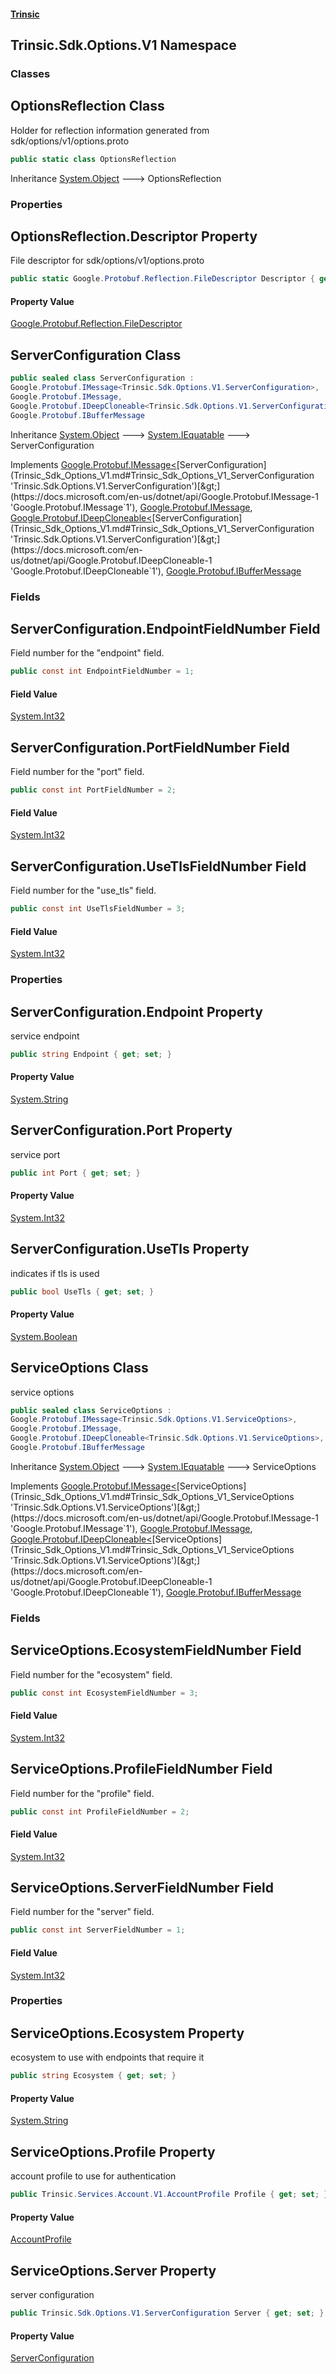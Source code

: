 #### [Trinsic](index.md 'index')
## Trinsic.Sdk.Options.V1 Namespace
### Classes
<a name='Trinsic_Sdk_Options_V1_OptionsReflection'></a>
## OptionsReflection Class
Holder for reflection information generated from sdk/options/v1/options.proto
```csharp
public static class OptionsReflection
```

Inheritance [System.Object](https://docs.microsoft.com/en-us/dotnet/api/System.Object 'System.Object') &#129106; OptionsReflection  
### Properties
<a name='Trinsic_Sdk_Options_V1_OptionsReflection_Descriptor'></a>
## OptionsReflection.Descriptor Property
File descriptor for sdk/options/v1/options.proto
```csharp
public static Google.Protobuf.Reflection.FileDescriptor Descriptor { get; }
```
#### Property Value
[Google.Protobuf.Reflection.FileDescriptor](https://docs.microsoft.com/en-us/dotnet/api/Google.Protobuf.Reflection.FileDescriptor 'Google.Protobuf.Reflection.FileDescriptor')
  
  
<a name='Trinsic_Sdk_Options_V1_ServerConfiguration'></a>
## ServerConfiguration Class
```csharp
public sealed class ServerConfiguration :
Google.Protobuf.IMessage<Trinsic.Sdk.Options.V1.ServerConfiguration>,
Google.Protobuf.IMessage,
Google.Protobuf.IDeepCloneable<Trinsic.Sdk.Options.V1.ServerConfiguration>,
Google.Protobuf.IBufferMessage
```

Inheritance [System.Object](https://docs.microsoft.com/en-us/dotnet/api/System.Object 'System.Object') &#129106; [System.IEquatable](https://docs.microsoft.com/en-us/dotnet/api/System.IEquatable 'System.IEquatable') &#129106; ServerConfiguration  

Implements [Google.Protobuf.IMessage&lt;](https://docs.microsoft.com/en-us/dotnet/api/Google.Protobuf.IMessage-1 'Google.Protobuf.IMessage`1')[ServerConfiguration](Trinsic_Sdk_Options_V1.md#Trinsic_Sdk_Options_V1_ServerConfiguration 'Trinsic.Sdk.Options.V1.ServerConfiguration')[&gt;](https://docs.microsoft.com/en-us/dotnet/api/Google.Protobuf.IMessage-1 'Google.Protobuf.IMessage`1'), [Google.Protobuf.IMessage](https://docs.microsoft.com/en-us/dotnet/api/Google.Protobuf.IMessage 'Google.Protobuf.IMessage'), [Google.Protobuf.IDeepCloneable&lt;](https://docs.microsoft.com/en-us/dotnet/api/Google.Protobuf.IDeepCloneable-1 'Google.Protobuf.IDeepCloneable`1')[ServerConfiguration](Trinsic_Sdk_Options_V1.md#Trinsic_Sdk_Options_V1_ServerConfiguration 'Trinsic.Sdk.Options.V1.ServerConfiguration')[&gt;](https://docs.microsoft.com/en-us/dotnet/api/Google.Protobuf.IDeepCloneable-1 'Google.Protobuf.IDeepCloneable`1'), [Google.Protobuf.IBufferMessage](https://docs.microsoft.com/en-us/dotnet/api/Google.Protobuf.IBufferMessage 'Google.Protobuf.IBufferMessage')  
### Fields
<a name='Trinsic_Sdk_Options_V1_ServerConfiguration_EndpointFieldNumber'></a>
## ServerConfiguration.EndpointFieldNumber Field
Field number for the "endpoint" field.
```csharp
public const int EndpointFieldNumber = 1;
```
#### Field Value
[System.Int32](https://docs.microsoft.com/en-us/dotnet/api/System.Int32 'System.Int32')
  
<a name='Trinsic_Sdk_Options_V1_ServerConfiguration_PortFieldNumber'></a>
## ServerConfiguration.PortFieldNumber Field
Field number for the "port" field.
```csharp
public const int PortFieldNumber = 2;
```
#### Field Value
[System.Int32](https://docs.microsoft.com/en-us/dotnet/api/System.Int32 'System.Int32')
  
<a name='Trinsic_Sdk_Options_V1_ServerConfiguration_UseTlsFieldNumber'></a>
## ServerConfiguration.UseTlsFieldNumber Field
Field number for the "use_tls" field.
```csharp
public const int UseTlsFieldNumber = 3;
```
#### Field Value
[System.Int32](https://docs.microsoft.com/en-us/dotnet/api/System.Int32 'System.Int32')
  
### Properties
<a name='Trinsic_Sdk_Options_V1_ServerConfiguration_Endpoint'></a>
## ServerConfiguration.Endpoint Property
service endpoint  
```csharp
public string Endpoint { get; set; }
```
#### Property Value
[System.String](https://docs.microsoft.com/en-us/dotnet/api/System.String 'System.String')
  
<a name='Trinsic_Sdk_Options_V1_ServerConfiguration_Port'></a>
## ServerConfiguration.Port Property
service port  
```csharp
public int Port { get; set; }
```
#### Property Value
[System.Int32](https://docs.microsoft.com/en-us/dotnet/api/System.Int32 'System.Int32')
  
<a name='Trinsic_Sdk_Options_V1_ServerConfiguration_UseTls'></a>
## ServerConfiguration.UseTls Property
indicates if tls is used  
```csharp
public bool UseTls { get; set; }
```
#### Property Value
[System.Boolean](https://docs.microsoft.com/en-us/dotnet/api/System.Boolean 'System.Boolean')
  
  
<a name='Trinsic_Sdk_Options_V1_ServiceOptions'></a>
## ServiceOptions Class
service options  
```csharp
public sealed class ServiceOptions :
Google.Protobuf.IMessage<Trinsic.Sdk.Options.V1.ServiceOptions>,
Google.Protobuf.IMessage,
Google.Protobuf.IDeepCloneable<Trinsic.Sdk.Options.V1.ServiceOptions>,
Google.Protobuf.IBufferMessage
```

Inheritance [System.Object](https://docs.microsoft.com/en-us/dotnet/api/System.Object 'System.Object') &#129106; [System.IEquatable](https://docs.microsoft.com/en-us/dotnet/api/System.IEquatable 'System.IEquatable') &#129106; ServiceOptions  

Implements [Google.Protobuf.IMessage&lt;](https://docs.microsoft.com/en-us/dotnet/api/Google.Protobuf.IMessage-1 'Google.Protobuf.IMessage`1')[ServiceOptions](Trinsic_Sdk_Options_V1.md#Trinsic_Sdk_Options_V1_ServiceOptions 'Trinsic.Sdk.Options.V1.ServiceOptions')[&gt;](https://docs.microsoft.com/en-us/dotnet/api/Google.Protobuf.IMessage-1 'Google.Protobuf.IMessage`1'), [Google.Protobuf.IMessage](https://docs.microsoft.com/en-us/dotnet/api/Google.Protobuf.IMessage 'Google.Protobuf.IMessage'), [Google.Protobuf.IDeepCloneable&lt;](https://docs.microsoft.com/en-us/dotnet/api/Google.Protobuf.IDeepCloneable-1 'Google.Protobuf.IDeepCloneable`1')[ServiceOptions](Trinsic_Sdk_Options_V1.md#Trinsic_Sdk_Options_V1_ServiceOptions 'Trinsic.Sdk.Options.V1.ServiceOptions')[&gt;](https://docs.microsoft.com/en-us/dotnet/api/Google.Protobuf.IDeepCloneable-1 'Google.Protobuf.IDeepCloneable`1'), [Google.Protobuf.IBufferMessage](https://docs.microsoft.com/en-us/dotnet/api/Google.Protobuf.IBufferMessage 'Google.Protobuf.IBufferMessage')  
### Fields
<a name='Trinsic_Sdk_Options_V1_ServiceOptions_EcosystemFieldNumber'></a>
## ServiceOptions.EcosystemFieldNumber Field
Field number for the "ecosystem" field.
```csharp
public const int EcosystemFieldNumber = 3;
```
#### Field Value
[System.Int32](https://docs.microsoft.com/en-us/dotnet/api/System.Int32 'System.Int32')
  
<a name='Trinsic_Sdk_Options_V1_ServiceOptions_ProfileFieldNumber'></a>
## ServiceOptions.ProfileFieldNumber Field
Field number for the "profile" field.
```csharp
public const int ProfileFieldNumber = 2;
```
#### Field Value
[System.Int32](https://docs.microsoft.com/en-us/dotnet/api/System.Int32 'System.Int32')
  
<a name='Trinsic_Sdk_Options_V1_ServiceOptions_ServerFieldNumber'></a>
## ServiceOptions.ServerFieldNumber Field
Field number for the "server" field.
```csharp
public const int ServerFieldNumber = 1;
```
#### Field Value
[System.Int32](https://docs.microsoft.com/en-us/dotnet/api/System.Int32 'System.Int32')
  
### Properties
<a name='Trinsic_Sdk_Options_V1_ServiceOptions_Ecosystem'></a>
## ServiceOptions.Ecosystem Property
ecosystem to use with endpoints that require it  
```csharp
public string Ecosystem { get; set; }
```
#### Property Value
[System.String](https://docs.microsoft.com/en-us/dotnet/api/System.String 'System.String')
  
<a name='Trinsic_Sdk_Options_V1_ServiceOptions_Profile'></a>
## ServiceOptions.Profile Property
account profile to use for authentication  
```csharp
public Trinsic.Services.Account.V1.AccountProfile Profile { get; set; }
```
#### Property Value
[AccountProfile](Trinsic_Services_Account_V1.md#Trinsic_Services_Account_V1_AccountProfile 'Trinsic.Services.Account.V1.AccountProfile')
  
<a name='Trinsic_Sdk_Options_V1_ServiceOptions_Server'></a>
## ServiceOptions.Server Property
server configuration  
```csharp
public Trinsic.Sdk.Options.V1.ServerConfiguration Server { get; set; }
```
#### Property Value
[ServerConfiguration](Trinsic_Sdk_Options_V1.md#Trinsic_Sdk_Options_V1_ServerConfiguration 'Trinsic.Sdk.Options.V1.ServerConfiguration')
  
  
